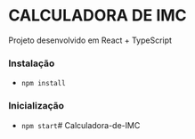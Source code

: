 # CALCULADORA DE IMC

Projeto desenvolvido em React + TypeScript

### Instalação
- `npm install`

### Inicialização
- `npm start`#   C a l c u l a d o r a - d e - I M C  
 